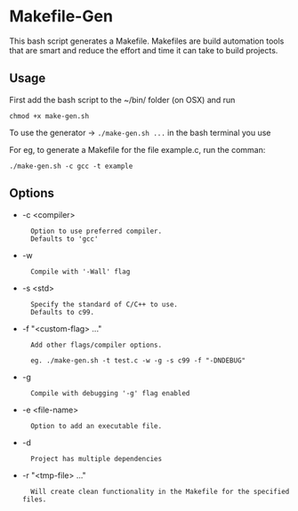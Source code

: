 # Makefile-Gen

This bash script generates a Makefile. Makefiles are build automation tools that are smart and reduce the effort and time it can take to build projects.

## Usage

First add the bash script to the ~/bin/ folder (on OSX) and run

```chmod +x make-gen.sh```

To use the generator -> ```./make-gen.sh ...``` in the bash terminal you use	 

For eg, to generate a Makefile for the file example.c, run the comman:

```./make-gen.sh -c gcc -t example```

## Options

* -c \<compiler\>
	
		Option to use preferred compiler.
		Defaults to 'gcc'

* -w

		Compile with '-Wall' flag


* -s \<std\>

		Specify the standard of C/C++ to use.
		Defaults to c99.

* -f "\<custom-flag\> ..."

		Add other flags/compiler options.
			
		eg. ./make-gen.sh -t test.c -w -g -s c99 -f "-DNDEBUG"

* -g 

		Compile with debugging '-g' flag enabled

* -e \<file-name\>

		Option to add an executable file.

* -d
	
		Project has multiple dependencies

* -r "\<tmp-file\> ..."

		Will create clean functionality in the Makefile for the specified files.

